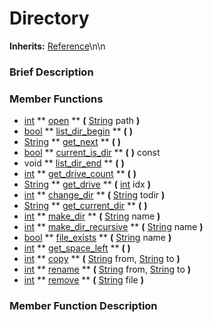 #  Directory  
**Inherits:** [Reference](class_reference)\\n\\n
###  Brief Description  


###  Member Functions 
  * [int](class_int)  ** [open](#open) **  **(** [String](class_string) path  **)**
  * [bool](class_bool)  ** [list_dir_begin](#list_dir_begin) **  **(** **)**
  * [String](class_string)  ** [get_next](#get_next) **  **(** **)**
  * [bool](class_bool)  ** [current_is_dir](#current_is_dir) **  **(** **)** const
  * void  ** [list_dir_end](#list_dir_end) **  **(** **)**
  * [int](class_int)  ** [get_drive_count](#get_drive_count) **  **(** **)**
  * [String](class_string)  ** [get_drive](#get_drive) **  **(** [int](class_int) idx  **)**
  * [int](class_int)  ** [change_dir](#change_dir) **  **(** [String](class_string) todir  **)**
  * [String](class_string)  ** [get_current_dir](#get_current_dir) **  **(** **)**
  * [int](class_int)  ** [make_dir](#make_dir) **  **(** [String](class_string) name  **)**
  * [int](class_int)  ** [make_dir_recursive](#make_dir_recursive) **  **(** [String](class_string) name  **)**
  * [bool](class_bool)  ** [file_exists](#file_exists) **  **(** [String](class_string) name  **)**
  * [int](class_int)  ** [get_space_left](#get_space_left) **  **(** **)**
  * [int](class_int)  ** [copy](#copy) **  **(** [String](class_string) from, [String](class_string) to  **)**
  * [int](class_int)  ** [rename](#rename) **  **(** [String](class_string) from, [String](class_string) to  **)**
  * [int](class_int)  ** [remove](#remove) **  **(** [String](class_string) file  **)**

###  Member Function Description  
